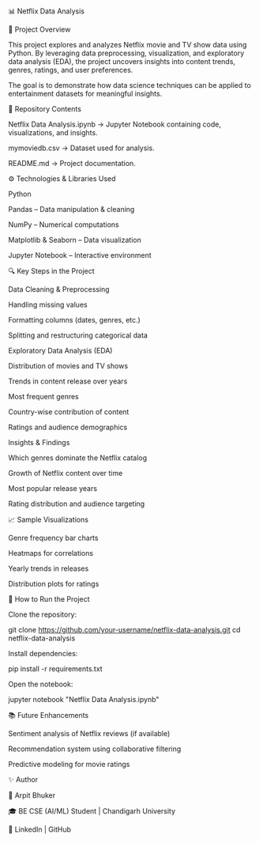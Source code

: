 📊 Netflix Data Analysis

📌 Project Overview

This project explores and analyzes Netflix movie and TV show data using Python. By leveraging data preprocessing, visualization, and exploratory data analysis (EDA), the project uncovers insights into content trends, genres, ratings, and user preferences.

The goal is to demonstrate how data science techniques can be applied to entertainment datasets for meaningful insights.

📂 Repository Contents

Netflix Data Analysis.ipynb → Jupyter Notebook containing code, visualizations, and insights.

mymoviedb.csv → Dataset used for analysis.

README.md → Project documentation.


⚙️ Technologies & Libraries Used

Python

Pandas – Data manipulation & cleaning

NumPy – Numerical computations

Matplotlib & Seaborn – Data visualization

Jupyter Notebook – Interactive environment


🔍 Key Steps in the Project

Data Cleaning & Preprocessing

Handling missing values

Formatting columns (dates, genres, etc.)

Splitting and restructuring categorical data


Exploratory Data Analysis (EDA)

Distribution of movies and TV shows

Trends in content release over years

Most frequent genres

Country-wise contribution of content

Ratings and audience demographics


Insights & Findings

Which genres dominate the Netflix catalog

Growth of Netflix content over time

Most popular release years

Rating distribution and audience targeting


📈 Sample Visualizations

Genre frequency bar charts

Heatmaps for correlations

Yearly trends in releases

Distribution plots for ratings


🚀 How to Run the Project

Clone the repository:

git clone https://github.com/your-username/netflix-data-analysis.git
cd netflix-data-analysis


Install dependencies:

pip install -r requirements.txt


Open the notebook:

jupyter notebook "Netflix Data Analysis.ipynb"


📚 Future Enhancements

Sentiment analysis of Netflix reviews (if available)

Recommendation system using collaborative filtering

Predictive modeling for movie ratings


✨ Author

👤 Arpit Bhuker

🎓 BE CSE (AI/ML) Student | Chandigarh University

🔗 LinkedIn | GitHub
